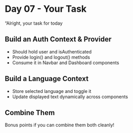 # Day 07 - Your Task

“Alright, your task for today

## Build an Auth Context & Provider

- Should hold user and isAuthenticated
- Provide login() and logout() methods
- Consume it in Navbar and Dashboard components

## Build a Language Context

- Store selected language and toggle it
- Update displayed text dynamically across components

## Combine Them

Bonus points if you can combine them both cleanly!

